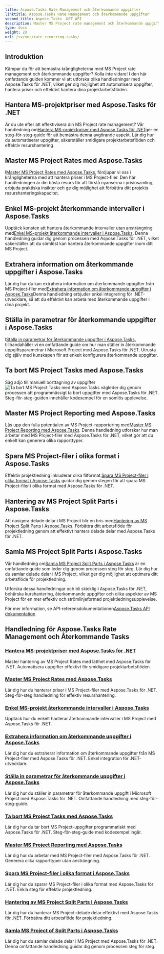 ```yaml
---
title: Aspose.Tasks Rate Management och återkommande uppgifter
linktitle: Aspose.Tasks Rate Management och återkommande uppgifter
second_title: Aspose.Tasks .NET API
description: Master MS Project rate management och återkommande uppgifter med Aspose.Tasks .NET. Lär dig att automatisera uppgifter, hantera priser och hantera delade delar för projektarbetsflöden.
type: docs
weight: 28
url: /sv/net/rate-recurring-tasks/
---
```


## Introduktion

Kämpar du för att bemästra krångligheterna med MS Project rate management och återkommande uppgifter? Kolla inte vidare! I den här omfattande guiden kommer vi att utforska olika handledningar med Aspose.Tasks för .NET, vilket ger dig möjlighet att automatisera uppgifter, hantera priser och effektivt hantera dina projektarbetsflöden.

## Hantera MS-projektpriser med Aspose.Tasks för .NET
 Är du ute efter att effektivisera din MS Project rate management? Vår handledning om[Hantera MS-projektpriser med Aspose.Tasks för .NET](./handling-rates/)ger en steg-för-steg-guide för att bemästra denna avgörande aspekt. Lär dig hur du automatiserar uppgifter, säkerställer smidigare projektarbetsflöden och effektiv resurshantering.

## Master MS Project Rates med Aspose.Tasks
 I[Master MS Project Rates med Aspose.Tasks](./rate-collection/), fördjupar vi oss i krångligheterna med att hantera priser i MS Project-filer. Den här handledningen är din bästa resurs för att förstå nyanserna i prisinsamling, erbjuda praktiska insikter och ge dig möjlighet att förbättra ditt projekts resurshanteringskapacitet.

## Enkel MS-projekt återkommande intervaller i Aspose.Tasks
 Upptäck konsten att hantera återkommande intervaller utan ansträngning med[Enkel MS-projekt återkommande intervaller i Aspose.Tasks](./recurring-intervals/). Denna handledning guidar dig genom processen med Aspose.Tasks för .NET, vilket säkerställer att du sömlöst kan hantera återkommande uppgifter inom ditt MS Project.

## Extrahera information om återkommande uppgifter i Aspose.Tasks
 Lär dig hur du kan extrahera information om återkommande uppgifter från MS Project-filer med[Extrahera information om återkommande uppgifter i Aspose.Tasks](./recurring-task-information/)Denna handledning erbjuder enkel integrering för .NET-utvecklare, så att du effektivt kan arbeta med återkommande uppgifter i dina projekt.

## Ställa in parametrar för återkommande uppgifter i Aspose.Tasks
 I[Ställa in parametrar för återkommande uppgifter i Aspose.Tasks](./recurring-task-parameters/), tillhandahåller vi en omfattande guide om hur man ställer in återkommande uppgiftsparametrar i Microsoft Project med Aspose.Tasks för .NET. Utrusta dig själv med kunskapen för att enkelt konfigurera återkommande uppgifter.

## Ta bort MS Project Tasks med Aspose.Tasks
 Säg adjö till manuell borttagning av uppgifter![Ta bort MS Project Tasks med Aspose.Tasks](./removing-tasks/) vägleder dig genom processen att programmässigt ta bort uppgifter med Aspose.Tasks för .NET. Steg-för-steg-guiden innehåller kodexempel för en sömlös upplevelse.

## Master MS Project Reporting med Aspose.Tasks
 Lås upp den fulla potentialen av MS Project-rapportering med[Master MS Project Reporting med Aspose.Tasks](./report-types/). Denna handledning utforskar hur man arbetar med MS Project-filer med Aspose.Tasks för .NET, vilket gör att du enkelt kan generera olika rapporttyper.

## Spara MS Project-filer i olika format i Aspose.Tasks
Effektiv projektledning inkluderar olika filformat.[Spara MS Project-filer i olika format i Aspose.Tasks](./save-file-formats/) guidar dig genom stegen för att spara MS Project-filer i olika format med Aspose.Tasks för .NET.

## Hantering av MS Project Split Parts i Aspose.Tasks
 Att navigera delade delar i MS Project blir en bris med[Hantering av MS Project Split Parts i Aspose.Tasks](./split-parts/). Förbättra ditt arbetsflöde för projektledning genom att effektivt hantera delade delar med Aspose.Tasks för .NET.

## Samla MS Project Split Parts i Aspose.Tasks
 Vår handledning om[Samla MS Project Split Parts i Aspose.Tasks](./split-part-collection/) är en omfattande guide som leder dig genom processen steg för steg. Lär dig hur du samlar delade delar i MS Project, vilket ger dig möjlighet att optimera ditt arbetsflöde för projektledning.

Utforska dessa handledningar och bli skicklig i Aspose.Tasks för .NET, behärska kurshantering, återkommande uppgifter och olika aspekter av MS Project för en mer effektiv och strömlinjeformad projektledningsupplevelse.

 För mer information, se API-referensdokumentationen[Aspose.Tasks API dokumentation](https://reference.aspose.com/tasks/net/).

## Handledning för Aspose.Tasks Rate Management och Återkommande Tasks
### [Hantera MS-projektpriser med Aspose.Tasks för .NET](./handling-rates/)
Master hantering av MS Project Rates med lätthet med Aspose.Tasks för .NET. Automatisera uppgifter effektivt för smidigare projektarbetsflöden.
### [Master MS Project Rates med Aspose.Tasks](./rate-collection/)
Lär dig hur du hanterar priser i MS Project-filer med Aspose.Tasks för .NET. Steg-för-steg handledning för effektiv resurshantering.
### [Enkel MS-projekt återkommande intervaller i Aspose.Tasks](./recurring-intervals/)
Upptäck hur du enkelt hanterar återkommande intervaller i MS Project med Aspose.Tasks för .NET.
### [Extrahera information om återkommande uppgifter i Aspose.Tasks](./recurring-task-information/)
Lär dig hur du extraherar information om återkommande uppgifter från MS Project-filer med Aspose.Tasks för .NET. Enkel integration för .NET-utvecklare.
### [Ställa in parametrar för återkommande uppgifter i Aspose.Tasks](./recurring-task-parameters/)
Lär dig hur du ställer in parametrar för återkommande uppgift i Microsoft Project med Aspose.Tasks för .NET. Omfattande handledning med steg-för-steg-guide.
### [Ta bort MS Project Tasks med Aspose.Tasks](./removing-tasks/)
Lär dig hur du tar bort MS Project-uppgifter programmatiskt med Aspose.Tasks för .NET. Steg-för-steg-guide med kodexempel ingår.
### [Master MS Project Reporting med Aspose.Tasks](./report-types/)
Lär dig hur du arbetar med MS Project-filer med Aspose.Tasks för .NET. Generera olika rapporttyper utan ansträngning.
### [Spara MS Project-filer i olika format i Aspose.Tasks](./save-file-formats/)
Lär dig hur du sparar MS Project-filer i olika format med Aspose.Tasks för .NET. Enkla steg för effektiv projektledning.
### [Hantering av MS Project Split Parts i Aspose.Tasks](./split-parts/)
Lär dig hur du hanterar MS Project-delade delar effektivt med Aspose.Tasks för .NET. Förbättra ditt arbetsflöde för projektledning.
### [Samla MS Project of Split Parts i Aspose.Tasks](./split-part-collection/)
Lär dig hur du samlar delade delar i MS Project med Aspose.Tasks för .NET. Denna omfattande handledning guidar dig genom processen steg för steg.
